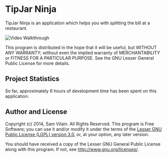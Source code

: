 # TipJar Ninja

TipJar Ninja is an application which helps you with splitting the bill
at a restaurant.

![Video Walkthrough](anim_todo.gif)

This program is distributed in the hope that it will be useful,
but WITHOUT ANY WARRANTY; without even the implied warranty of
MERCHANTABILITY or FITNESS FOR A PARTICULAR PURPOSE.  See the
GNU Lesser General Public License for more details.

## Project Statistics

So far, approximately 6 hours of development time has been spent on
this application.

## Author and License

Copyright (c) 2014, Sam Vilain.  All Rights Reserved.  This program is
Free Software; you can use it and/or modify it under the terms of the
[Lesser GNU Public License (LGPL) version 3.0](https://www.gnu.org/licenses/lgpl.html),
or, at your option, any later version.

You should have received a copy of the Lesser GNU General Public
License along with this program.  If not, see <http://www.gnu.org/licenses/>.
